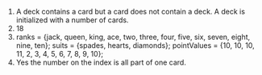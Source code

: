1. A deck contains a card but a card does not contain a deck. A deck is initialized with a number of cards. 
2. 18
3. ranks = {jack, queen, king, ace, two, three, four, five, six, seven, eight, nine, ten};
   suits = {spades, hearts, diamonds};
   pointValues = {10, 10, 10, 11, 2, 3, 4, 5, 6, 7, 8, 9, 10};
4. Yes the number on the index is all part of one card. 